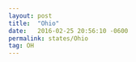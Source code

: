 ```yaml
---
layout: post
title:  "Ohio"
date:   2016-02-25 20:56:10 -0600
permalink: states/Ohio
tag: OH
---
```

